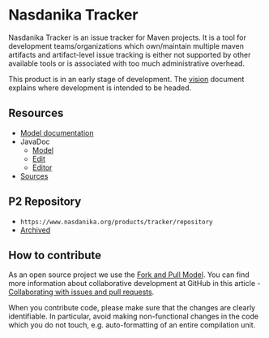 # Nasdanika Tracker

Nasdanika Tracker is an issue tracker for Maven projects. It is a tool for development teams/organizations which own/maintain multiple maven artifacts and artifact-level issue tracking 
is either not supported by other available tools or is associated with too much administrative overhead.

This product is in an early stage of development. The [vision](vision.html) document explains where development is intended to be headed.    

## Resources

* [Model documentation](modeldoc/index.html)
* JavaDoc
    * [Model](apidocs/model)
    * [Edit](apidocs/edit)
    * [Editor](apidocs/editor)
* [Sources](tracker.zip)    

## P2 Repository

* ``https://www.nasdanika.org/products/tracker/repository``
* [Archived](https://www.nasdanika.org/products/tracker/org.nasdanika.bank.repository-0.1.0-SNAPSHOT.zip)

## How to contribute

As an open source project we use the [Fork and Pull Model](https://help.github.com/articles/about-collaborative-development-models/).
You can find more information about collaborative development at GitHub in this article - [Collaborating with issues and pull requests](https://help.github.com/categories/collaborating-with-issues-and-pull-requests).

When you contribute code, please make sure that the changes are clearly identifiable. In particular, avoid making non-functional changes in the code which you do not touch, 
e.g. auto-formatting of an entire compilation unit. 

